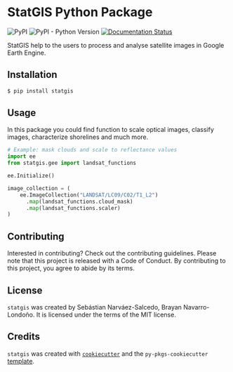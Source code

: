 # StatGIS Python Package

![PyPI](https://img.shields.io/pypi/v/statgis) ![PyPI - Python Version](https://img.shields.io/pypi/pyversions/statgis?color=yellow) [![Documentation Status](https://readthedocs.org/projects/statgis/badge/?version=latest)](https://statgis.readthedocs.io/en/latest/?badge=latest)

StatGIS help to the users to process and analyse satellite images in Google Earth Engine.

## Installation

```bash
$ pip install statgis
```

## Usage

In this package you could find function to scale optical images, classify images,
characterize shorelines and much more.

```python
# Example: mask clouds and scale to reflectance values
import ee
from statgis.gee import landsat_functions

ee.Initialize()

image_collection = (
    ee.ImageCollection("LANDSAT/LC09/C02/T1_L2")
      .map(landsat_functions.cloud_mask)
      .map(landsat_functions.scaler)
)
```

## Contributing

Interested in contributing? Check out the contributing guidelines. Please note that this project is released with a Code of Conduct. By contributing to this project, you agree to abide by its terms.

## License

`statgis` was created by Sebástian Narváez-Salcedo, Brayan Navarro-Londoño. It is licensed under the terms of the MIT license.

## Credits

`statgis` was created with [`cookiecutter`](https://cookiecutter.readthedocs.io/en/latest/) and the `py-pkgs-cookiecutter` [template](https://github.com/py-pkgs/py-pkgs-cookiecutter).

